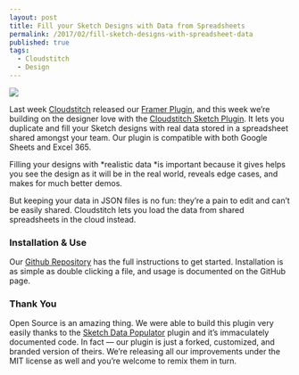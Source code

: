 ```yaml
---
layout: post
title: Fill your Sketch Designs with Data from Spreadsheets
permalink: /2017/02/fill-sketch-designs-with-spreadsheet-data
published: true
tags:
  - Cloudstitch
  - Design
--- 
```


![](https://cdn-images-1.medium.com/max/1600/1*z-6VGxXQDXSa9vIv3hSoXw.png) 

Last week [Cloudstitch](http://www.cloudstitch.com/) released our [Framer
Plugin](https://medium.com/@edwardbenson/use-spreadsheet-data-in-your-framer-projects-e7667c0589cf#.aebwljasb),
and this week we’re building on the designer love with the [Cloudstitch Sketch
Plugin](https://github.com/cloudstitch/cloudstitch-sketch-plugin). It lets you
duplicate and fill your Sketch designs with real data stored in a spreadsheet
shared amongst your team. Our plugin is compatible with both Google Sheets and
Excel 365.

Filling your designs with *realistic data *is important because it gives helps
you see the design as it will be in the real world, reveals edge cases, and
makes for much better demos.

But keeping your data in JSON files is no fun: they’re a pain to edit and can’t
be easily shared. Cloudstitch lets you load the data from shared spreadsheets in
the cloud instead.

### Installation & Use

Our [Github
Repository](https://github.com/cloudstitch/cloudstitch-sketch-plugin) has the
full instructions to get started. Installation is as simple as double clicking a
file, and usage is documented on the GitHub page.

### Thank You

Open Source is an amazing thing. We were able to build this plugin very easily
thanks to the [Sketch Data
Populator](https://github.com/preciousforever/sketch-data-populator) plugin and
it’s immaculately documented code. In fact — our plugin is just a forked,
customized, and branded version of theirs. We’re releasing all our improvements
under the MIT license as well and you’re welcome to remix them in turn.
